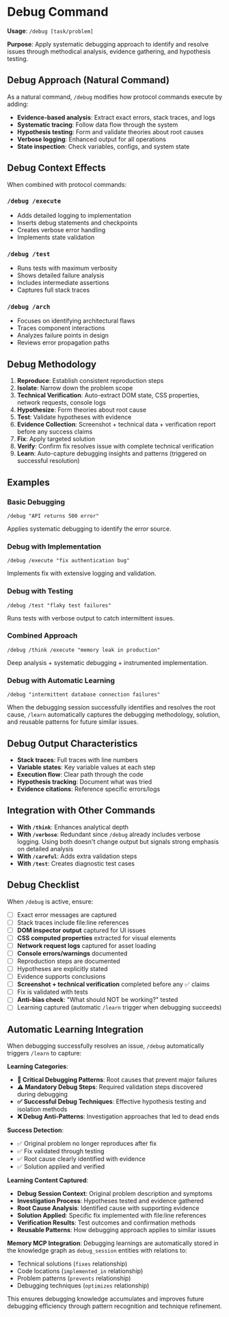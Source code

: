 # Debug Command

**Usage**: `/debug [task/problem]`

**Purpose**: Apply systematic debugging approach to identify and resolve issues through methodical analysis, evidence gathering, and hypothesis testing.

## Debug Approach (Natural Command)

As a natural command, `/debug` modifies how protocol commands execute by adding:
- **Evidence-based analysis**: Extract exact errors, stack traces, and logs
- **Systematic tracing**: Follow data flow through the system
- **Hypothesis testing**: Form and validate theories about root causes
- **Verbose logging**: Enhanced output for all operations
- **State inspection**: Check variables, configs, and system state

## Debug Context Effects

When combined with protocol commands:

### `/debug /execute`
- Adds detailed logging to implementation
- Inserts debug statements and checkpoints
- Creates verbose error handling
- Implements state validation

### `/debug /test`
- Runs tests with maximum verbosity
- Shows detailed failure analysis
- Includes intermediate assertions
- Captures full stack traces

### `/debug /arch`
- Focuses on identifying architectural flaws
- Traces component interactions
- Analyzes failure points in design
- Reviews error propagation paths

## Debug Methodology

1. **Reproduce**: Establish consistent reproduction steps
2. **Isolate**: Narrow down the problem scope
3. **Technical Verification**: Auto-extract DOM state, CSS properties, network requests, console logs
4. **Hypothesize**: Form theories about root cause
5. **Test**: Validate hypotheses with evidence
6. **Evidence Collection**: Screenshot + technical data + verification report before any success claims
7. **Fix**: Apply targeted solution
8. **Verify**: Confirm fix resolves issue with complete technical verification
9. **Learn**: Auto-capture debugging insights and patterns (triggered on successful resolution)

## Examples

### Basic Debugging
```
/debug "API returns 500 error"
```
Applies systematic debugging to identify the error source.

### Debug with Implementation
```
/debug /execute "fix authentication bug"
```
Implements fix with extensive logging and validation.

### Debug with Testing
```
/debug /test "flaky test failures"
```
Runs tests with verbose output to catch intermittent issues.

### Combined Approach
```
/debug /think /execute "memory leak in production"
```
Deep analysis + systematic debugging + instrumented implementation.

### Debug with Automatic Learning
```
/debug "intermittent database connection failures"
```
When the debugging session successfully identifies and resolves the root cause, `/learn` automatically captures the debugging methodology, solution, and reusable patterns for future similar issues.

## Debug Output Characteristics

- **Stack traces**: Full traces with line numbers
- **Variable states**: Key variable values at each step
- **Execution flow**: Clear path through the code
- **Hypothesis tracking**: Document what was tried
- **Evidence citations**: Reference specific errors/logs

## Integration with Other Commands

- **With `/think`**: Enhances analytical depth
- **With `/verbose`**: Redundant since `/debug` already includes verbose logging. Using both doesn't change output but signals strong emphasis on detailed analysis
- **With `/careful`**: Adds extra validation steps
- **With `/test`**: Creates diagnostic test cases

## Debug Checklist

When `/debug` is active, ensure:
- [ ] Exact error messages are captured
- [ ] Stack traces include file:line references
- [ ] **DOM inspector output** captured for UI issues
- [ ] **CSS computed properties** extracted for visual elements
- [ ] **Network request logs** captured for asset loading
- [ ] **Console errors/warnings** documented
- [ ] Reproduction steps are documented
- [ ] Hypotheses are explicitly stated
- [ ] Evidence supports conclusions
- [ ] **Screenshot + technical verification** completed before any ✅ claims
- [ ] Fix is validated with tests
- [ ] **Anti-bias check**: "What should NOT be working?" tested
- [ ] Learning captured (automatic `/learn` trigger when debugging succeeds)

## Automatic Learning Integration

When debugging successfully resolves an issue, `/debug` automatically triggers `/learn` to capture:

**Learning Categories**:
- **🚨 Critical Debugging Patterns**: Root causes that prevent major failures
- **⚠️ Mandatory Debug Steps**: Required validation steps discovered during debugging
- **✅ Successful Debug Techniques**: Effective hypothesis testing and isolation methods
- **❌ Debug Anti-Patterns**: Investigation approaches that led to dead ends

**Success Detection**:
- ✅ Original problem no longer reproduces after fix
- ✅ Fix validated through testing
- ✅ Root cause clearly identified with evidence
- ✅ Solution applied and verified

**Learning Content Captured**:
- **Debug Session Context**: Original problem description and symptoms
- **Investigation Process**: Hypotheses tested and evidence gathered
- **Root Cause Analysis**: Identified cause with supporting evidence
- **Solution Applied**: Specific fix implemented with file:line references
- **Verification Results**: Test outcomes and confirmation methods
- **Reusable Patterns**: How debugging approach applies to similar issues

**Memory MCP Integration**:
Debugging learnings are automatically stored in the knowledge graph as `debug_session` entities with relations to:
- Technical solutions (`fixes` relationship)
- Code locations (`implemented_in` relationship)
- Problem patterns (`prevents` relationship)
- Debugging techniques (`optimizes` relationship)

This ensures debugging knowledge accumulates and improves future debugging efficiency through pattern recognition and technique refinement.
